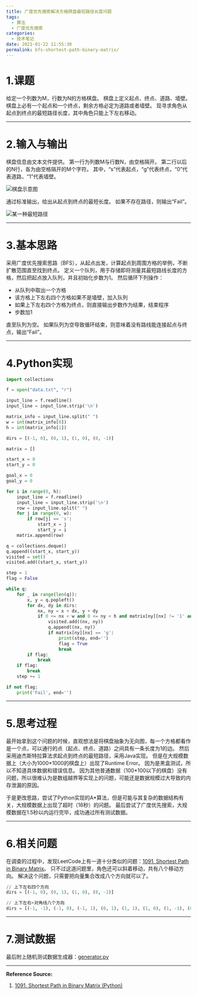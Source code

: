 ```yaml
---
title: 广度优先搜索解决方格棋盘最短路径长度问题
tags:
  - 算法
  - 广度优先搜索
categories:
  - 技术笔记
date: 2021-01-22 11:55:30
permalink: bfs-shortest-path-binary-matrix/
---
```

# 1.课题
给定一个列数为M，行数为N的方格棋盘。
棋盘上定义起点、终点、道路、墙壁。
棋盘上必有一个起点和一个终点，剩余方格必定为道路或者墙壁。
现寻求角色从起点到终点的最短路径长度，其中角色只能上下左右移动。

<!--more-->

---

# 2.输入与输出
棋盘信息由文本文件提供。
第一行为列数M与行数N，由空格隔开。
第二行以后的N行，各为由空格隔开的M个字符。
其中，“s”代表起点，“g”代表终点，“0”代表道路，“1”代表墙壁。

![棋盘示意图](../bfs-shortest-path-binary-matrix/maze01.gif)

通过标准输出，给出从起点到终点的最短长度。
如果不存在路径，则输出“Fail”。

![某一种最短路径](../bfs-shortest-path-binary-matrix/maze02.gif)

---

# 3.基本思路
采用广度优先搜索思路（BFS），从起点出发，计算起点到周围方格的举例，不断扩散范围直至找到终点。
定义一个队列，用于存储即将测量其最短路线长度的方格，然后把起点放入队列，并且初始化步数为1。
然后循环下列操作：

- 从队列中取出一个方格
- 该方格上下左右四个方格如果不是墙壁，加入队列
- 如果上下左右四个方格为终点，则直接输出步数作为结果，结束程序
- 步数加1

直至队列为空。
如果队列为空导致循环结束，则意味着没有路线能连接起点与终点，输出“Fail”。

---

# 4.Python实现
```python
import collections

f = open("data.txt", "r")

input_line = f.readline()
input_line = input_line.strip('\n')

matrix_info = input_line.split(" ")
w = int(matrix_info[0])
h = int(matrix_info[1])

dirs = [(-1, 0), (0, 1), (1, 0), (0, -1)]

matrix = []

start_x = 0
start_y = 0

goal_x = 0
goal_y = 0

for i in range(0, h):
    input_line = f.readline()
    input_line = input_line.strip('\n')
    row = input_line.split(" ")
    for j in range(0, w):
        if row[j] == 's':
            start_x = j
            start_y = i
    matrix.append(row)

q = collections.deque()
q.append((start_x, start_y))
visited = set()
visited.add((start_x, start_y))

step = 1
flag = False

while q:
    for _ in range(len(q)):
        x, y = q.popleft()
        for dx, dy in dirs:
            nx, ny = x + dx, y + dy
            if 0 <= nx < w and 0 <= ny < h and matrix[ny][nx] != '1' and (nx, ny) not in visited:
                visited.add((nx, ny))
                q.append((nx, ny))
                if matrix[ny][nx] == 'g':
                    print(step, end='')
                    flag = True
                    break
        if flag:
            break
    if flag:
        break
    step += 1

if not flag:
    print('Fail', end='')
```

---

# 5.思考过程
最开始拿到这个问题的时候，直观想法是将棋盘抽象为无向图，每一个方格都看作是一个点，可以通行的点（起点、终点、道路）之间具有一条长度为1的边。
然后采用迪杰斯特拉算法求起点到终点的最短路径，采用Java实现。
但是在大规模数据上（大小为1000\*1000的棋盘上）出现了Runtime Error。
因为是黑盒测试，所以不知道具体数据和错误信息。
因为其他普通数据（100\*100以下的棋盘）没有问题，所以很难认为是数组越界等实现上的问题，可能还是数据规模过大导致的内存泄漏的原因。

于是更改思路，尝试了Python实现的A*算法，但是可能与其复杂的数据结构有关，大规模数据上出现了超时（16秒）的问题。
最后尝试了广度优先搜索，大规模数据在1.5秒以内运行完毕，成功通过所有测试数据。

---

# 6.相关问题
在调查的过程中，发现LeetCode上有一道十分类似的问题：[1091. Shortest Path in Binary Matrix](https://leetcode.com/problems/shortest-path-in-binary-matrix/)。
只不过这道问题里，角色还可以斜着移动，共有八个移动方向。
解决这个问题，只需要把向量集合改成八个方向就可以了。
```python
// 上下左右四个方向
dirs = [(-1, 0), (0, 1), (1, 0), (0, -1)]

// 上下左右+对角线八个方向
dirs = [(-1, -1), (-1, 0), (-1, 1), (0, 1), (1, 1), (1, 0), (1, -1), (0, -1)]
```

---

# 7.测试数据
最后附上随机测试数据生成器：[generator.py](https://github.com/7mA/bfs-shortest-path-binary-matrix/blob/master/generator.py)

---

**Reference Source:**

1. [1091. Shortest Path in Binary Matrix (Python)](https://zhenyu0519.github.io/2020/03/26/lc1091/)

